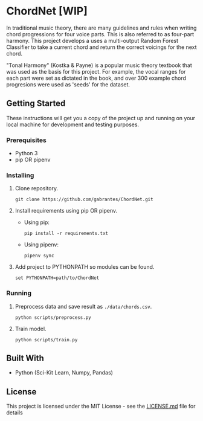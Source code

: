 # ChordNet [WIP]

In traditional music theory, there are many guidelines and rules when writing chord progressions for four voice parts. This is also referred to as four-part harmony. This project develops a uses a multi-output Random Forest Classifier to take a current chord and return the correct voicings for the next chord.

"Tonal Harmony" (Kostka & Payne) is a popular music theory textbook that was used as the basis for this project. For example, the vocal ranges for each part were set as dictated in the book, and over 300 example chord progresions were used as 'seeds' for the dataset.

## Getting Started

These instructions will get you a copy of the project up and running on your local machine for development and testing purposes.

### Prerequisites

* Python 3
* pip OR pipenv

### Installing

1. Clone repository.

	 ```
   git clone https://github.com/gabrantes/ChordNet.git
   ``` 
  
2. Install requirements using pip OR pipenv.

   - Using pip:  
     ```
     pip install -r requirements.txt
     ```    
    
   - Using pipenv:  
     ```
     pipenv sync  
     ```
    
3. Add project to PYTHONPATH so modules can be found.

   ```
   set PYTHONPATH=path/to/ChordNet
   ```

### Running

1. Preprocess data and save result as `./data/chords.csv`.
   ```
   python scripts/preprocess.py
   ```
   
2. Train model.
   ```
   python scripts/train.py
   ```

## Built With

* Python (Sci-Kit Learn, Numpy, Pandas)

## License

This project is licensed under the MIT License - see the [LICENSE.md](LICENSE) file for details
